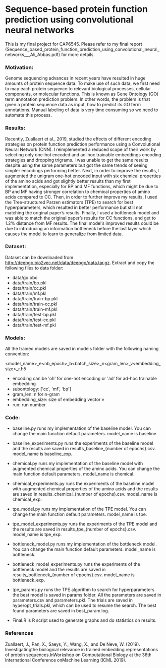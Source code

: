 # Sequence-based protein function prediction using convolutional neural networks


This is my final project for CAP6545. Please refer to my final report (Sequence_based_protein_function_prediction_using_convolutional_neural_networks___Ali_Abbas.pdf) for more details.

### Motivation: 

Genome sequencing advances in recent years have resulted in huge amounts of protein sequence data. To make use of such data, we first need to map each protein sequence to relevant biological processes, cellular components, or molecular functions. This is known as Gene Ontology (GO) term annotation prediction problem. In other words, the problem is that given a protein sequence data as input, how to predict its GO term annotations. Manual labeling of data is very time consuming so we need to automate this process.

 
### Results: 

Recently, Zuallaert et al., 2019, studied the effects of different encoding strategies on protein function prediction performance using a Convolutional Neural Network (CNN). I reimplemented a reduced scope of their work by selecting only one-hot encoded and ad-hoc trainable embeddings encoding strategies and dropping trigrams. I was unable to get the same results despite using the same parameters but got the same trends of seeing simpler encodings performing better. Next, in order to improve the results, I augmented the unigram one-hot encoded input with six chemical properties of the amino acids and got slightly better results than my first implementation, especially for BP and MF functions, which might be due to BP and MF having stronger correlation to chemical properties of amino acids compared to CC. Then, in order to further improve my results, I used the Tree-structured Parzen estimators (TPE) to search for best hyperparameters, which resulted in better performance but still not matching the original paper’s results. Finally, I used a bottleneck model and was able to match the original paper’s results for CC functions, and get to 1.2% distance from MF results. The final model’s improved results could be due to introducing an information bottleneck before the last layer which causes the model to learn to generalize from limited data.

### Dataset:

Dataset can be downloaded from http://deepgo.bio2vec.net/data/deepgo/data.tar.gz. Extract and copy the following files to data folder:

+ data/go.obo
+ data/train/bp.pkl
+ data/train/cc.pkl
+ data/train/mf.pkl
+ data/train/train-bp.pkl
+ data/train/train-cc.pkl
+ data/train/train-mf.pkl
+ data/train/test-bp.pkl
+ data/train/test-cc.pkl
+ data/train/test-mf.pkl

### Models:

All the trained models are saved in models folder with the following naming convention:

<model_name>_<encoding>_<subontology>_e<nb_epoch>_b<batch_size>_n<gram_len>_v<embedding_size>_r<run>.h5

+ encoding can be 'oh' for one-hot encoding or 'ad' for ad-hoc trainable embedding
+ subontology: ['cc', 'mf', 'bp']
+ gram_len: n for n-gram
+ embedding_size: size of embedding vector v
+ run: run number

### Code:

- baseline.py runs my implementation of the baseline model. You can change the main function default parameters. model_name is baseline.
- baseline_experiments.py runs the experiments of the baseline model and the results are saved in results_baseline_{number of epochs}.csv. model_name is baseline_exp.
- chemical.py runs my implementation of the baseline model with augmented chemical properties of the amino acids. You can change the main function default parameters. model_name is chemical.
- chemical_experiments.py runs the experiments of the baseline model with augmented chemical properties of the amino acids and the results are saved in results_chemical_{number of epochs}.csv. model_name is chemical_exp.
- tpe_model.py runs my implementation of the TPE model. You can change the main function default parameters. model_name is tpe.
- tpe_model_experiments.py runs the experiments of the TPE model and the results are saved in results_tpe_{number of epochs}.csv. model_name is tpe_exp.
- bottleneck_model.py runs my implementation of the bottleneck model. You can change the main function default parameters. model_name is bottleneck.
- bottleneck_model_experiments.py runs the experiments of the bottleneck model and the results are saved in results_bottleneck_{number of epochs}.csv. model_name is bottleneck_exp.


- tpe_params.py runs the TPE algorithm to search for hyperparameters. the best model is saved in params folder. All the parameters are saved in parameters.csv and parameters.pkl. The trials are saved in hyperopt_trials.pkl, which can be used to resume the search. The best found parameters are saved in best_param.log.

- Final.R is R script used to generate graphs and do statistics on results.




### References

Zuallaert, J., Pan, X., Saeys, Y., Wang, X., and De Neve, W. (2019).  Investigatingthe biological relevance in trained embedding representations of protein sequences.InWorkshop on Computational Biology at the 36th International Conference onMachine Learning (ICML 2019).
